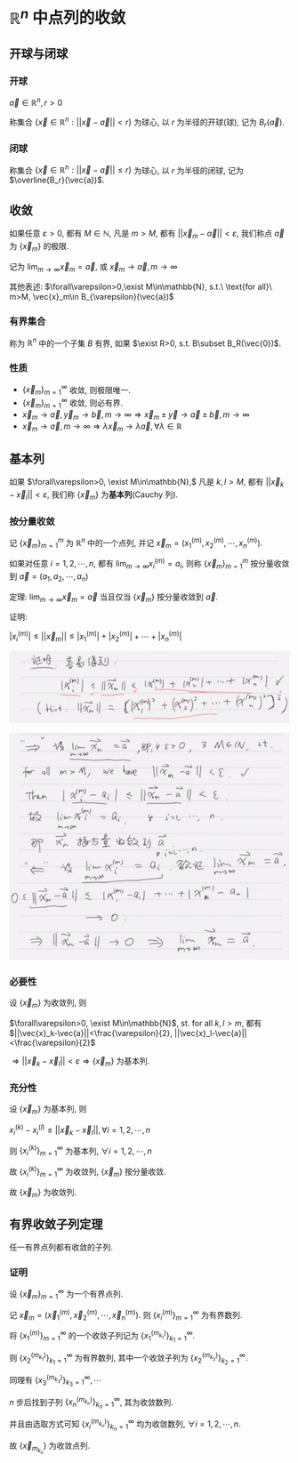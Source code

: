 # $\mathbb{R}^n$ 中点列的收敛

## 开球与闭球

### 开球

$\vec{a}\in\mathbb{R}^n,r>0$

称集合 $\{\vec{x}\in\mathbb{R}^n:||\vec{x}-\vec{a}||<r\}$ 为球心, 以 $r$ 为半径的开球(球), 记为 $B_r(\vec{a})$.

### 闭球

称集合 $\{\vec{x}\in\mathbb{R}^n:||\vec{x}-\vec{a}||\leq r\}$ 为球心, 以 $r$ 为半径的闭球, 记为 $\overline{B_r}(\vec{a})$.


## 收敛

如果任意 $\varepsilon>0$, 都有 $M\in\mathbb{N}$, 凡是 $m>M$, 都有 $||\vec{x}_m-\vec{a}||<\varepsilon$, 我们称点 $\vec{a}$ 为 $\{\vec{x}_m\}$ 的极限.

记为 $\displaystyle\lim_{m\to \infty}\vec{x}_m=\vec{a}$, 或 $\vec{x}_m\to \vec{a}, m\to\infty$

其他表述: $\forall\varepsilon>0,\exist M\in\mathbb{N}, s.t.\ \text{for all}\ m>M, \vec{x}_m\in B_{\varepsilon}(\vec{a})$

### 有界集合

称为 $\mathbb{R}^n$ 中的一个子集 $B$ 有界, 如果 $\exist R>0, s.t. B\subset B_R(\vec{0})$.

### 性质

* $\{\vec{x}_m\}_{m=1}^\infty$ 收敛, 则极限唯一.
* $\{\vec{x}_m\}_{m=1}^\infty$ 收敛, 则必有界.
* $\vec{x}_m\to \vec{a}, \vec{y}_m\to\vec{b}, m\to\infty \Rightarrow \vec{x}_m\pm\vec{y}\to\vec{a}\pm\vec{b}, m\to\infty$
* $\vec{x}_m\to\vec{a}, m\to\infty \Rightarrow \lambda\vec{x}_m\to\lambda\vec{a}, \forall \lambda\in\mathbb{R}$


## 基本列

如果 $\forall\varepsilon>0, \exist M\in\mathbb{N},$ 凡是 $k,l>M$, 都有 $||\vec{x}_k-\vec{x}_l||<\varepsilon$, 我们称 $\{\vec{x}_m\}$ 为**基本列**(Cauchy 列).

### 按分量收敛

记 $\{\vec{x}_m\}_{m=1}^m$ 为 $\mathbb{R}^n$ 中的一个点列, 并记 $\vec{x}_m=(x_1^{(m)},x_2^{(m)},\cdots,x_n^{(m)})$.

如果对任意 $i=1,2,\cdots ,n$, 都有 $\displaystyle\lim_{m\to \infty}x_i^{(m)}=a_i$, 则称 $\{\vec{x}_m\}_{m=1}^m$ 按分量收敛到 $\vec{a}=(a_1,a_2,\cdots,a_n)$

定理: $\displaystyle\lim_{m\to \infty}\vec{x}_m=\vec{a}$ 当且仅当 $\{\vec{x}_m\}$ 按分量收敛到 $\vec{a}$.

证明:

$|x_i^{(m)}|\leq ||\vec{x}_m||\leq|x_1^{(m)}|+|x_2^{(m)}|+\cdots +|x_n^{(m)}|$

![](./image/2021-03-02-10-10-58.png)

![](./image/2021-03-02-10-11-18.png)

### 必要性

设 $\{\vec{x}_m\}$ 为收敛列, 则

$\forall\varepsilon>0, \exist M\in\mathbb{N}$, st. for all $k,l>m$, 都有 $||\vec{x}_k-\vec{a}||<\frac{\varepsilon}{2}, ||\vec{x}_l-\vec{a}||<\frac{\varepsilon}{2}$

$\Rightarrow ||\vec{x}_k-\vec{x}_l||<\varepsilon \Rightarrow \{\vec{x}_m\}$ 为基本列.

### 充分性

设 $\{\vec{x}_m\}$ 为基本列, 则

$x_i^{(k)}-x_i^{(l)}\leq ||\vec{x}_k-\vec{x}_l||, \forall i=1,2,\cdots,n$

则 $\{x_i^{(k)}\}_{m=1}^{\infty}$ 为基本列, $\forall i=1,2,\cdots,n$

故 $\{x_i^{(k)}\}_{m=1}^{\infty}$ 为收敛列, $\{\vec{x}_m\}$ 按分量收敛.

故 $\{\vec{x}_m\}$ 为收敛列.


## 有界收敛子列定理

任一有界点列都有收敛的子列.

### 证明

设 $\{\vec{x}_m\}_{m=1}^{\infty}$ 为一个有界点列.

记 $\vec{x}_m=(\vec{x}^{(m)}_1,\vec{x}^{(m)}_2,\cdots,\vec{x}^{(m)}_n)$. 则 $\{x_i^{(m)}\}_{m=1}^{\infty}$ 为有界数列.

将 $\{x_1^{(m)}\}_{m=1}^{\infty}$ 的一个收敛子列记为 $\{x_1^{(m_{k_1})}\}_{k_1=1}^{\infty}$.

则 $\{x_2^{(m_{k_1})}\}_{k_1=1}^{\infty}$ 为有界数列, 其中一个收敛子列为 $\{x_2^{(m_{k_2})}\}_{k_2=1}^{\infty}$.

同理有 $\{x_3^{(m_{k_3})}\}_{k_3=1}^{\infty}, \cdots$

$n$ 步后找到子列 $\{x_n^{(m_{k_n})}\}_{k_n=1}^{\infty}$, 其为收敛数列.

并且由选取方式可知 $\{x_i^{(m_{k_n})}\}_{k_n=1}^{\infty}$ 均为收敛数列, $\forall i = 1,2,\cdots,n$.

故 $\{\vec{x}_{m_{k_n}}\}$ 为收敛点列.